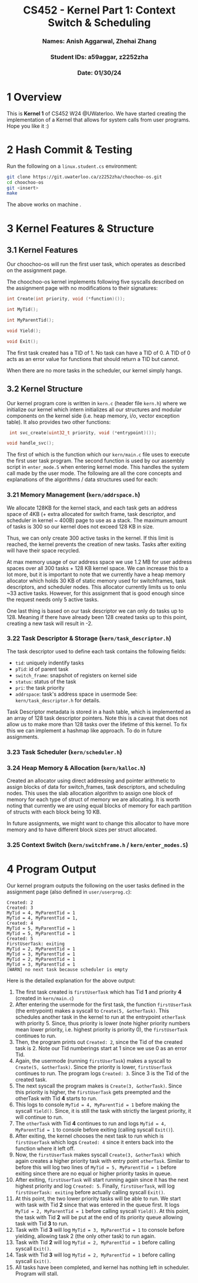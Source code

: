 <div align="center">

# CS452 - Kernel Part 1: Context Switch & Scheduling
### Names: Anish Aggarwal, Zhehai Zhang
### Student IDs: a59aggar, z2252zha
### Date: 01/30/24

</div>

# 1 Overview
This is **Kernel 1** of CS452 W24 @UWaterloo. We have started creating the implementation of a Kernel that allows for system calls from user programs. Hope you like it :)

# 2 Hash Commit & Testing
Run the following on a `linux.student.cs` environment:
```bash
git clone https://git.uwaterloo.ca/z2252zha/choochoo-os.git
cd choochoo-os
git <insert>
make
```

The above works on machine <insert>.

# 3 Kernel Features & Structure
## 3.1 Kernel Features
Our choochoo-os will run the first user task, which operates as described on the assignment page.

The choochoo-os kernel implements following five syscalls described on the assignment page with no modifications to their signatures:

```c
int Create(int priority, void (*function)());
```

```c
int MyTid();
```

```c
int MyParentTid();
```

```c
void Yield();
```

```c
void Exit();
```

The first task created has a TID of 1.
No task can have a TID of 0.
A TID of 0 acts as an error value for functions that should return a TID but cannot.

When there are no more tasks in the scheduler, our kernel simply hangs.

## 3.2 Kernel Structure
Our kernel program core is written in `kern.c` (header file `kern.h`) where we initialize our kernel which intern initializes all our structures and modular components on the kernel side (i.e. heap memory, i/o, vector exception table). It also provides two other functions: 
```C
 int svc_create(uint32_t priority, void (*entrypoint)());
 ```
```C
void handle_svc();
```

The first of which is the function which our `kern/main.c` file uses to execute the first user task program. The second function is used by our assembly script in `enter_mode.S` when entering kernel mode. This handles the system call made by the user mode. The following are all the core concepts and explanations of the algorithms / data structures used for each:

### 3.21 Memory Management (`kern/addrspace.h`)

We allocate 128KB for the kernel stack, and each task gets an address space of 4KB (+ extra allocated for switch frame, task descriptor, and scheduler in kernel ~ 400B) page to use as a stack.
The maximum amount of tasks is 300 so our kernel does not exceed 128 KB in size.

Thus, we can only create 300 active tasks in the kernel.
If this limit is reached, the kernel prevents the creation of new tasks.
Tasks after exiting will have their space recycled.

At max memory usage of our address space we use 1.2 MB for user address spaces over all 300 tasks + 128 KB kernel space. We can increase this to a lot more, but it is important to note that we currently have a heap memory allocator which holds 30 KB of static memory used for switchframes, task descriptors, and scheduler nodes. This allocator currently limits us to onlu ~33 active tasks. However, for this assignment that is good enough since the request needs only 5 active tasks.

One last thing is based on our task descriptor we can only do tasks up to 128. Meaning if there have already been 128 created tasks up to this point, creating a new task will result in -2. 

### 3.22 Task Descriptor & Storage (`kern/task_descriptor.h`)
The task descriptor used to define each task contains the following fields:

- `tid`: uniquely indentify tasks
- `pTid`: id of parent task
- `switch_frame`: snapshot of registers on kernel side
- `status`: status of the task
- `pri`: the task priority
- `addrspace`: task's address space in usermode
See: `kern/task_descriptor.h` for details.

Task Descriptor metadata is stored in a hash table, which is implemented as an array of 128 task descriptor pointers. Note this is a caveat that does not allow us to make more than 128 tasks over the lifetime of this kernel. To fix this we can implement a hashmap like approach. To do in future assignments.

### 3.23 Task Scheduler (`kern/scheduler.h`)

### 3.24 Heap Memory & Allocation (`kern/kalloc.h`)
Created an allocator using direct addressing and pointer arithmetic to assign blocks of data for switch_frames, task descriptors, and scheduling nodes. This uses the slab allocation algorithm to assign one block of memory for each type of struct of memory we are allocating. It is worth noting that currently we are using equal blocks of memory for each partition of structs with each block being 10 KB.

In future assignments, we might want to change this allocator to have more memory and to have different block sizes per struct allocated.

### 3.25 Context Switch (`kern/switchframe.h` / `kern/enter_modes.S`)

# 4 Program Output

Our kernel program outputs the following on the user tasks defined in the assignment page (also defined in `user/userprog.c`):

```
Created: 2
Created: 3
MyTid = 4, MyParentTid = 1
MyTid = 4, MyParentTid = 1,
Created: 4
MyTid = 5, MyParentTid = 1
MyTid = 5, MyParentTid = 1
Created: 5
FirstUserTask: exiting
MyTid = 2, MyParentTid = 1
MyTid = 3, MyParentTid = 1
MyTid = 2, MyParentTid = 1
MyTid = 3, MyParentTid = 1
[WARN] no next task because scheduler is empty
```

Here is the detailed explanation for the above output:
1. The first task created is `firstUserTask` which has Tid **1** and priority **4** (created in `kern/main.c`)
2. After entering the usermode for the first task, the function `firstUserTask` (the entrypoint) makes a syscall to `Create(5, &otherTask)`. This schedules another task in the kernel to run at the entrypoint `otherTask` with priority 5. Since, thus priority is lower (note higher priority numbers mean lower priority, i.e. highest priority is priority 0), the `firstUserTask` continues to run.
3. Then, the program prints out `Created: 2`, since the Tid of the created task is 2. Note our Tid numberings start at 1 since we use 0 as an error Tid.
4. Again, the usermode (running `firstUserTask`) makes a syscall to `Create(5, &otherTask)`. Since the priority is lower, `firstUserTask` continues to run. The program logs `Created: 3`. Since 3 is the Tid of the created task.
5. The next syscall the program makes is `Create(3, &otherTask)`. Since this priority is higher, the `firstUserTask` gets preempted and the otherTask with Tid **4** starts to run.
6. This logs to console `MyTid = 4, MyParentTid = 1` before making the syscall `Yield()`. Since, it is still the task with strictly the largest priority, it will continue to run.
7. The `otherTask` with Tid **4** continues to run and logs `MyTid = 4, MyParentTid = 1` to console before exiting (calling syscall `Exit()`). 
8. After exiting, the kernel chooses the next task to run which is `firstUserTask` which logs `Created: 4` since it enters back into the function where it left off.
9. Now, the `firstUserTask` makes syscall `Create(3, &otherTask)` which again creates a higher priority task with entry point `otherTask`. Similar to before this will log two lines of `MyTid = 5, MyParentTid = 1` before exiting since there are no equal or higher priority tasks in queue.
10. After exiting, `firstUserTask` will start running again since it has the next highest priority and log `Created: 5`. Finally, `firstUserTask`, will log `firstUserTask: exiting` before actually calling syscall `Exit()`.
11. At this point, the two lower priority tasks will be able to run. We start with task with Tid **2** since that was entered in the queue first. It logs `MyTid = 2, MyParentTid = 1` before calling syscall `Yield()`. At this point, the task with Tid **2** will be put at the end of its priority queue allowing task with Tid **3** to run.
12. Task with Tid **3** will log `MyTid = 3, MyParentTid = 1` to console before yielding, allowing task 2 (the only other task) to run again.
13. Task with Tid **2** will log `MyTid = 2, MyParentTid = 1` before calling syscall `Exit()`.
14. Task with Tid **3** will log `MyTid = 2, MyParentTid = 1` before calling syscall `Exit()`.
15. All tasks have been completed, and kernel has nothing left in scheduler. Program will stall. 




